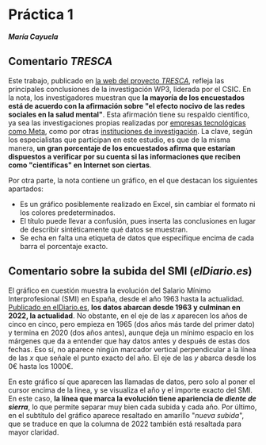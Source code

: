 # Práctica 1 
***María Cayuela***
## Comentario *TRESCA*
Este trabajo, publicado en [la web del proyecto *TRESCA*](https://trescaproject.eu/2021/10/07/are-social-media-harmful-yes-say-most-europeans-but-its-complicated/), refleja las principales conclusiones de la investigación WP3, liderada por el CSIC. En la nota, los investigadores muestran que **la mayoría de los encuestados  está de acuerdo con la afirmación sobre "el efecto nocivo de las redes sociales en la salud mental"**. Esta afirmación tiene su respaldo científico, ya sea las investigaciones propias realizadas por [empresas tecnológicas como Meta](https://www.wsj.com/articles/facebook-knows-instagram-is-toxic-for-teen-girls-company-documents-show-11631620739), como por otras [instituciones de investigación](https://www.sciencedirect.com/science/article/abs/pii/S0747563217302698). La clave, según los especialistas que participan en este estudio, es que de la misma manera, **un gran porcentaje de los encuestados afirma que estarían dispuestos a verificar por su cuenta si las informaciones que reciben como "científicas" en Internet son ciertas**. 

Por otra parte, la nota contiene un gráfico, en el que destacan los siguientes apartados:
- Es un gráfico posiblemente realizado en Excel, sin cambiar el formato ni los colores predeterminados.
- El título puede llevar a confusión, pues inserta las conclusiones en lugar de describir sintéticamente qué datos se muestran.
- Se echa en falta una etiqueta de datos que especifique encima de cada barra el porcentaje exacto.
## Comentario sobre la subida del SMI (*elDiario.es*)
El gráfico en cuestión muestra la evolución del Salario Mínimo Interprofesional (SMI) en España, desde el año 1963 hasta la actualidad. [Publicado en elDiario.es](https://www.eldiario.es/sociedad/ultima-hora-coronavirus-actualidad-politica-10-febrero_6_8733684_1084582.html), **los datos abarcan desde 1963 y culminan en 2022, la actualidad**. No obstante, en el eje de las *x* aparecen los años de cinco en cinco, pero empieza en 1965 (dos años más tarde del primer dato) y termina en 2020 (dos años antes), aunque deja un mínimo espacio en los márgenes que da a entender que hay datos antes y después de estas dos fechas. Eso sí, no aparece ningún marcador vertical perpendicular a la línea de las *x* que señale el punto exacto del año. El eje de las *y* abarca desde los 0€ hasta los 1000€. 

En este gráfico sí que aparecen las llamadas de datos, pero solo al poner el cursor encima de la línea, y se visualiza el año y el importe exacto del SMI. En este caso, **la línea que marca la evolución tiene apariencia de *diente de sierra***, lo que permite separar muy bien cada subida y cada año. Por último, en el subtítulo del gráfico aparece resaltado en amarillo "*nueva subida*", que se traduce en que la columna de 2022 también está resaltada para mayor claridad.
